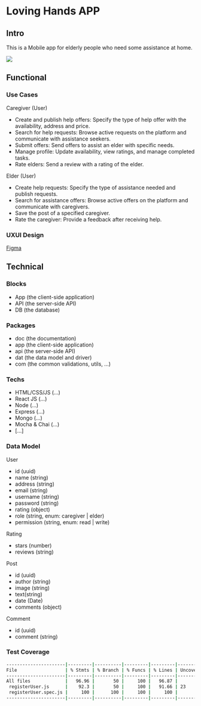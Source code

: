 # Loving Hands APP

## Intro

This is a Mobile app for elderly people who need some assistance at home.

![](https://media1.giphy.com/media/v1.Y2lkPTc5MGI3NjExb3BoOGxjemJqb29kdmFjbml5dWdyemhodW03aGYzM2EwMHkyNWlkYyZlcD12MV9pbnRlcm5hbF9naWZfYnlfaWQmY3Q9Zw/icamgh2X6Cego/giphy.webp)

## Functional

### Use Cases

Caregiver (User)

- Create and publish help offers: Specify the type of help offer with the availability, address and price.
- Search for help requests: Browse active requests on the platform and communicate with assistance seekers.
- Submit offers: Send offers to assist an elder with specific needs.
- Manage profile: Update availability, view ratings, and manage completed tasks.
- Rate elders: Send a review with a rating of the elder.

Elder (User)

- Create help requests: Specify the type of assistance needed and publish requests.
- Search for assistance offers: Browse active offers on the platform and communicate with caregivers.
- Save the post of a specified caregiver.
- Rate the caregiver: Provide a feedback after receiving help.

### UXUI Design

[Figma](https://www.figma.com/design/vvDGYcAaFPJKgUSgKO6Gkm/LovingHands?node-id=0-1&node-type=canvas&t=QOzUYzlKPp6uLx4E-0)

## Technical

### Blocks

- App (the client-side application)
- API (the server-side API)
- DB (the database)

### Packages

- doc (the documentation)
- app (the client-side application)
- api (the server-side API)
- dat (the data model and driver)
- com (the common validations, utils, ...)

### Techs

- HTML/CSS/JS (...)
- React JS (...)
- Node (...)
- Express (...)
- Mongo (...)
- Mocha & Chai (...)
- [...]

### Data Model

User

- id (uuid)
- name (string)
- address (string)
- email (string)
- username (string)
- password (string)
- rating (object)
- role (string, enum: caregiver | elder)
- permission (string, enum: read | write)

Rating

- stars (number)
- reviews (string)

Post

- id (uuid)
- author (string)
- image (string)
- text(string)
- date (Date)
- comments (object)

Comment

- id (uuid)
- comment (string)

### Test Coverage

```sh
----------------------|---------|----------|---------|---------|-------------------
File                  | % Stmts | % Branch | % Funcs | % Lines | Uncovered Line #s
----------------------|---------|----------|---------|---------|-------------------
All files             |   96.96 |       50 |     100 |   96.87 |
 registerUser.js      |    92.3 |       50 |     100 |   91.66 | 23
 registerUser.spec.js |     100 |      100 |     100 |     100 |
----------------------|---------|----------|---------|---------|-------------------
```
